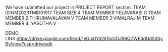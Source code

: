 We have submitted our project in PROJECT REPORT section.
TEAM ID:NM2023TMID01917
TEAM SIZE:4
TEAM MEMBER 1:ELAVARASI G
TEAM MEMBER 2:THIRUMAVALAVAN V
TEAM MEMBER 3:VIMALRAJ M
TEAM MEMBER 4: YASOTHA V





DEMO LINK:https://drive.google.com/file/d/1eGJa1Yd2itGvUOJR9Ql1WE4dUdS3SyBy/view?usp=drivesdk

